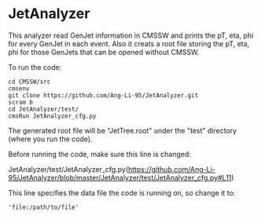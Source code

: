 # JetAnalyzer

This analyzer read GenJet information in CMSSW and prints the pT, eta, phi for every GenJet in each event. 
Also it creats a root file storing the pT, eta, phi for those GenJets that can be opened without CMSSW.

To run the code:
```shell
cd CMSSW/src
cmsenv
git clone https://github.com/Ang-Li-95/JetAnalyzer.git
scram b
cd JetAnalyzer/test/
cmsRun JetAnalyzer_cfg.py
```

The generated root file will be "JetTree.root" under the "test" directory (where you run the code).

Before running the code, make sure this line is changed:

JetAnalyzer/test/JetAnalyzer_cfg.py(https://github.com/Ang-Li-95/JetAnalyzer/blob/master/JetAnalyzer/test/JetAnalyzer_cfg.py#L11)

This line specifies the data file the code is running on, so change it to: 
```shell
'file:/path/to/file'
```
